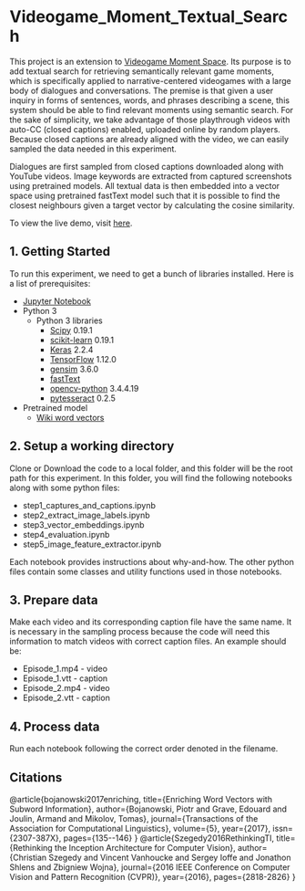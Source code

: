 # Videogame_Moment_Textual_Search

This project is an extension to [Videogame Moment Space](https://github.com/Xiaoxuan-Zhang/Videogame_Moment_Visualization). Its purpose is to add textual search for retrieving semantically relevant game moments, which is specifically applied to narrative-centered videogames with a large body of dialogues and conversations. The premise is that given a user inquiry in forms of sentences, words, and phrases describing a scene, this system should be able to find relevant moments using semantic search. For the sake of simplicity, we take advantage of those playthrough videos with auto-CC (closed captions) enabled, uploaded online by random players. Because closed captions are already aligned with the video, we can easily sampled the data needed in this experiment.

Dialogues are first sampled from closed captions downloaded along with YouTube videos. Image keywords are extracted from captured screenshots using pretrained models. All textual data is then embedded into a vector space using pretrained fastText model such that it is possible to find the closest neighbours given a target vector by calculating the cosine similarity. 

To view the live demo, visit [here](https://videogamemomentspace.appspot.com/).

## 1. Getting Started
To run this experiment, we need to get a bunch of libraries installed.
Here is a list of prerequisites:

* [Jupyter Notebook](http://jupyter.org/)
* Python 3
  * Python 3 libraries
    * [Scipy](https://www.scipy.org/) 0.19.1
    * [scikit-learn](http://scikit-learn.org/stable/) 0.19.1
    * [Keras](https://keras.io/) 2.2.4
    * [TensorFlow](https://keras.io/) 1.12.0
    * [gensim](https://radimrehurek.com/gensim/) 3.6.0
    * [fastText](https://fasttext.cc/)
    * [opencv-python](https://opencv-python-tutroals.readthedocs.io/en/latest/py_tutorials/py_tutorials.html) 3.4.4.19
    * [pytesseract](https://pypi.org/project/pytesseract/) 0.2.5
* Pretrained model
  * [Wiki word vectors](https://s3-us-west-1.amazonaws.com/fasttext-vectors/wiki.en.zip)
    
## 2. Setup a working directory
Clone or Download the code to a local folder, and this folder will be the root path for this experiment.
In this folder, you will find the following notebooks along with some python files:
  * step1_captures_and_captions.ipynb<br>
  * step2_extract_image_labels.ipynb<br>
  * step3_vector_embeddings.ipynb<br>
  * step4_evaluation.ipynb<br>
  * step5_image_feature_extractor.ipynb<br>

Each notebook provides instructions about why-and-how. The other python files contain some classes and utility functions used in those notebooks.

## 3. Prepare data
Make each video and its corresponding caption file have the same name. It is necessary in the sampling process because the code will need this information to match videos with correct caption files. An example should be:
* Episode_1.mp4 - video<br>
* Episode_1.vtt - caption<br>
* Episode_2.mp4 - video<br>
* Episode_2.vtt - caption<br>

## 4. Process data
Run each notebook following the correct order denoted in the filename.


## Citations
@article{bojanowski2017enriching,
  title={Enriching Word Vectors with Subword Information},
  author={Bojanowski, Piotr and Grave, Edouard and Joulin, Armand and Mikolov, Tomas},
  journal={Transactions of the Association for Computational Linguistics},
  volume={5},
  year={2017},
  issn={2307-387X},
  pages={135--146}
}
@article{Szegedy2016RethinkingTI,
  title={Rethinking the Inception Architecture for Computer Vision},
  author={Christian Szegedy and Vincent Vanhoucke and Sergey Ioffe and Jonathon Shlens and Zbigniew Wojna},
  journal={2016 IEEE Conference on Computer Vision and Pattern Recognition (CVPR)},
  year={2016},
  pages={2818-2826}
}
